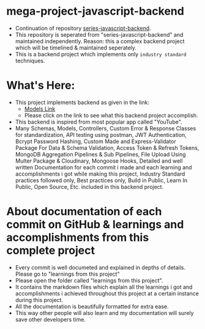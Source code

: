 # mega-project-javascript-backend

- Continuation of repository [series-javascript-backend](https://github.com/navraj-singh-dev/series-javascript-backend).
- This repository is seperated from "series-javascript-backend" and maintained independently.
  Reason: this a complex backend project which will be timelined & maintained seperately.
- This is a backend project which implements only `industry standard` techniques.

# What's Here:

- This project implements backend as given in the link:
  - [Models Link](https://app.eraser.io/workspace/YtPqZ1VogxGy1jzIDkzj)
  - Please click on the link to see what this backend project accomplish.
- This backend is inspired from most popular app called "YouTube".
- Many Schemas, Models, Controllers, Custom Error & Response Classes for standardization,
  API testing using postman, JWT Authentication, Bcrypt Password Hashing, Custom Made and Express-Validator Package For Data & Schema Validation,
  Access Token & Refresh Tokens, MongoDB Aggregation Pipelines & Sub Pipelines, File Upload Using Multer Package & Cloudinary, Mongoose Hooks,
  Detailed and well written Documentation for each commit i made and each learning and accomplishments i got while making this project, 
  Industry Standard practices followed only, Best practices only, Build in Public, Learn In Public, Open Source, Etc. 
  included in this backend project.

# About documentation of each commit on GitHub &  learnings and accomplishments from this complete project
- Every commit is well documeted and explained in depths of details. Please go to "learnings from this project"
- Please open the folder called "learnings from this project".
- It contains the markdown files which explain all the learnings i got and accomplishments i achieved throughout this project at a certain instance during this project.
- All the documentation is beautifully formatted for extra ease. 
- This way other people will also learn and my documentation will surely save other developers time.
